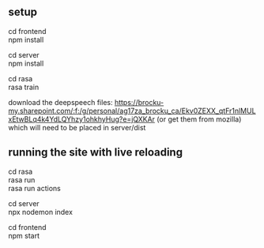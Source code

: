 ## setup
cd frontend<br/>
npm install<br/>

cd server<br/>
npm install<br/>

cd rasa<br/>
rasa train<br/>

download the deepspeech files: https://brocku-my.sharepoint.com/:f:/g/personal/ag17za_brocku_ca/Ekv0ZEXX_qtFr1nlMULxEtwBLq4k4YdLQYhzy1ohkhyHug?e=jQXKAr (or get them from mozilla) which will need to be placed in server/dist

## running the site with live reloading
cd rasa<br/>
rasa run<br/>
rasa run actions<br/>

cd server<br/>
npx nodemon index<br/>

cd frontend<br/>
npm start<br/>